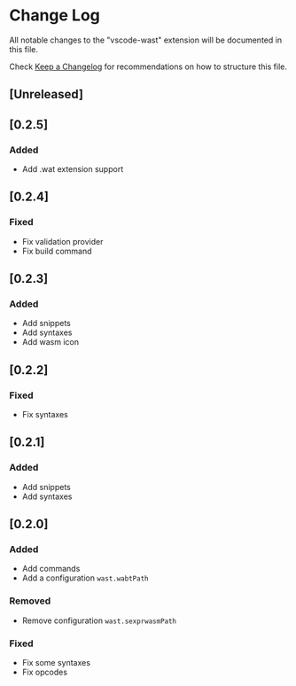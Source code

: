 # Change Log
All notable changes to the "vscode-wast" extension will be documented in this file.

Check [Keep a Changelog](http://keepachangelog.com/) for recommendations on how to structure this file.

## [Unreleased]

## [0.2.5]
### Added
- Add .wat extension support

## [0.2.4]
### Fixed
- Fix validation provider
- Fix build command

## [0.2.3]
### Added
- Add snippets
- Add syntaxes
- Add wasm icon

## [0.2.2]
### Fixed
- Fix syntaxes

## [0.2.1]
### Added
- Add snippets
- Add syntaxes

## [0.2.0]
### Added
- Add commands
- Add a configuration `wast.wabtPath`

### Removed
- Remove configuration `wast.sexprwasmPath`

### Fixed
- Fix some syntaxes
- Fix opcodes
